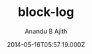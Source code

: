 ---
layout: JamstackTheme
title: block-log
github: https://github.com/anandubajith/block-log
demo: https://anandu.net/demo/block-log/
author: Anandu B Ajith
ssg: Jekyll
date: 2014-05-16T05:57:19.000Z
description: block-log , A Jekyll theme
stale: true
disabled_reason: demo url not found
disabled: true
---